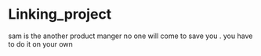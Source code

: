 # Linking_project
sam is the another product manger
no one will come to save you . you have to do it on your own
